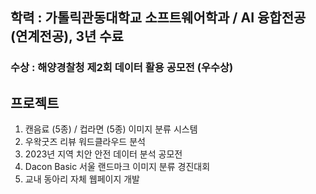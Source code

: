 ## 학력 : 가톨릭관동대학교 소프트웨어학과 / AI 융합전공 (연계전공), 3년 수료

### 수상 : 해양경찰청 제2회 데이터 활용 공모전 (우수상)

## 프로젝트
1. 캔음료 (5종) / 컵라면 (5종) 이미지 분류 시스템
2. 우왁굿즈 리뷰 워드클라우드 분석
3. 2023년 지역 치안 안전 데이터 분석 공모전
4. Dacon Basic 서울 랜드마크 이미지 분류 경진대회
5. 교내 동아리 자체 웹페이지 개발
